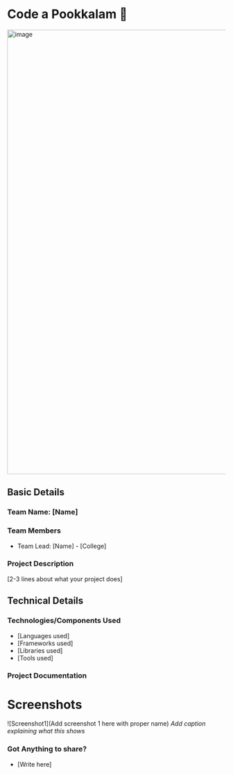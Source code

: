 
# Code a Pookkalam 🎯
<img width="2048" height="1024" alt="image" src="https://github.com/user-attachments/assets/b30d4cbf-46ff-4bb1-ab85-def11e5896ab" />


## Basic Details
### Team Name: [Name]


### Team Members
- Team Lead: [Name] - [College]

### Project Description
[2-3 lines about what your project does]


## Technical Details
### Technologies/Components Used
- [Languages used]
- [Frameworks used]
- [Libraries used]
- [Tools used]



### Project Documentation


# Screenshots 
![Screenshot1](Add screenshot 1 here with proper name)
*Add caption explaining what this shows*


### Got Anything to share?
- [Write here]
